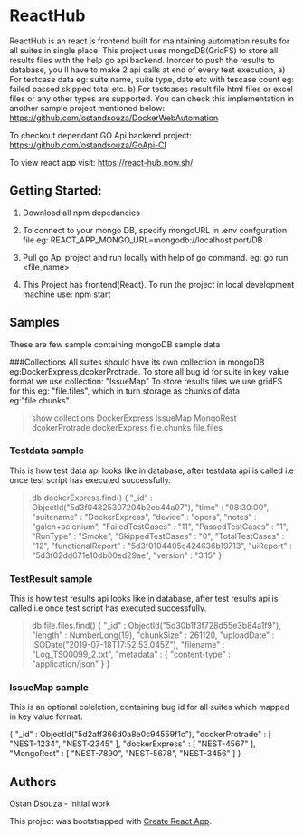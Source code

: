 # ReactHub

ReactHub is an react js frontend built for maintaining automation results for all suites in single place. This project uses mongoDB(GridFS) to store all results files with the help go api backend. Inorder to push the results to database, you ll have to make 2 api calls at end of every test execution, a) For testcase data eg: suite name, suite type, date etc with tescase count eg: failed passed skipped total etc.
b) For testcases result file html files or excel files or any other types are supported.
You can check this implementation in another sample project mentioned below:
https://github.com/ostandsouza/DockerWebAutomation

To checkout dependant GO Api backend project:
https://github.com/ostandsouza/GoApi-CI

To view react app visit:
https://react-hub.now.sh/

## Getting Started:

1) Download all npm depedancies

2) To connect to your mongo DB, specify mongoURL in .env confguration file
 eg: REACT_APP_MONGO_URL=mongodb://localhost:port/DB
 
3) Pull go Api project and run locally with help of go command.
eg: go run <file_name>

4) This Project has frontend(React). To run the project in local development machine use:
npm start

## Samples
These are few sample containing mongoDB sample data

###Collections
All suites should have its own collection in mongoDB eg:DockerExpress,dcokerProtrade. 
To store all bug id for suite in key value format we use collection: "IssueMap"
To store results files we use gridFS for this eg: "file.files", which in turn storage as chunks of data eg:"file.chunks".

> show collections
DockerExpress
IssueMap
MongoRest
dcokerProtrade
dockerExpress
file.chunks
file.files

### Testdata sample
This is how test data api looks like in database, after testdata api is called i.e once test script has executed successfully.

> db.dockerExpress.find()
{ "_id" : ObjectId("5d3f04825307204b2eb44a07"), "time" : "08:30:00", "suitename" : "DockerExpress", "device" : "opera", "notes" : "galen+selenium", "FailedTestCases" : "11", "PassedTestCases" : "1", "RunType" : "Smoke", "SkippedTestCases" : "0", "TotalTestCases" : "12", "functionalReport" : "5d3f0104405c424636b19713", "uiReport" : "5d3f02dd671e10db00ed29ae", "version" : "3.15" }

### TestResult sample
This is how test results api looks like in database, after test results api is called i.e once test script has executed successfully.

> db.file.files.find()
{ "_id" : ObjectId("5d30b1f3f728d55e3b84a1f9"), "length" : NumberLong(19), "chunkSize" : 261120, "uploadDate" : ISODate("2019-07-18T17:52:53.045Z"), "filename" : "Log_TS00099_2.txt", "metadata" : { "content-type" : "application/json" } }

### IssueMap sample
This is an optional colelction, containing bug id for all suites which mapped in key value format.

{ "_id" : ObjectId("5d2aff366d0a8e0c94559f1c"), "dcokerProtrade" : [ "NEST-1234", "NEST-2345" ], "dockerExpress" : [ "NEST-4567" ], "MongoRest" : [ "NEST-7890", "NEST-5678", "NEST-3456" ] }

## Authors
Ostan Dsouza - Initial work


This project was bootstrapped with [Create React App](https://github.com/facebook/create-react-app).
